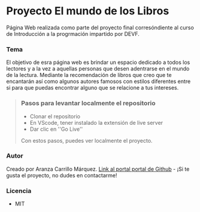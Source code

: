 # Proyecto El mundo de los Libros

 Página Web realizada como parte del proyecto final corresóndiente al curso de Introducción a la progrmación impartido por DEVF.

 ### Tema
 El objetivo de esra página web es brindar un espacio dedicado a todos los lectores y a la vez a aquellas personas que desen adentrarse en el mundo de la lectura. Mediante la recomendación de libros que creo que te encantarán así como algunos autores famosos con estilos diferentes entre si para que puedas encontrar alguno que se relacione a tus intereses.

> ### Pasos para levantar localmente el repositorio
>
> - Clonar el repositorio
> - En VScode, tener instalado la extensión de live server
> - Dar clic en ''Go Live''
> 
> Con estos pasos, puedes ver localmente el proyecto.

### Autor

Creado por Aranza Carrillo Márquez. [Link al portal portal de Github](https://github.com/AraCM06) - ¡Si te gusta el proyecto, no dudes en contactarme!

### Licencia 
 - MIT
